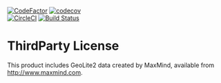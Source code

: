 [![CodeFactor](https://www.codefactor.io/repository/github/mempler/sora/badge)](https://www.codefactor.io/repository/github/mempler/sora)
[![codecov](https://codecov.io/gh/Mempler/Sora/branch/master/graph/badge.svg)](https://codecov.io/gh/Mempler/Sora) \
[![CircleCI](https://circleci.com/gh/Mempler/Sora.svg?style=svg)](https://circleci.com/gh/Mempler/Sora)
[![Build Status](https://semaphoreci.com/api/v1/mempler/sora/branches/master/badge.svg)](https://semaphoreci.com/mempler/sora)
# ThirdParty License
This product includes GeoLite2 data created by MaxMind, available from
<a href="http://www.maxmind.com">http://www.maxmind.com</a>.
